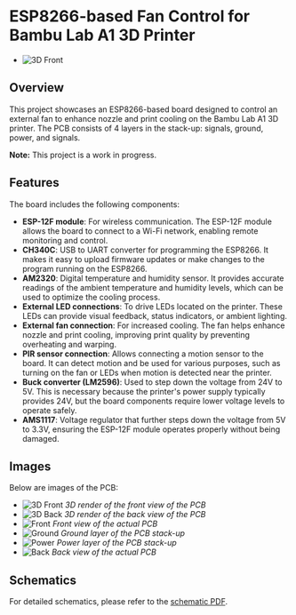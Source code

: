 # ESP8266-based Fan Control for Bambu Lab A1 3D Printer

- ![3D Front](imgs/3d-front.png)

## Overview

This project showcases an ESP8266-based board designed to control an external fan to enhance nozzle and print cooling on the Bambu Lab A1 3D printer. The PCB consists of 4 layers in the stack-up: signals, ground, power, and signals.

**Note:** This project is a work in progress.

## Features

The board includes the following components:

- **ESP-12F module**: For wireless communication. The ESP-12F module allows the board to connect to a Wi-Fi network, enabling remote monitoring and control.
- **CH340C**: USB to UART converter for programming the ESP8266. It makes it easy to upload firmware updates or make changes to the program running on the ESP8266.
- **AM2320**: Digital temperature and humidity sensor. It provides accurate readings of the ambient temperature and humidity levels, which can be used to optimize the cooling process.
- **External LED connections**: To drive LEDs located on the printer. These LEDs can provide visual feedback, status indicators, or ambient lighting.
- **External fan connection**: For increased cooling. The fan helps enhance nozzle and print cooling, improving print quality by preventing overheating and warping.
- **PIR sensor connection**: Allows connecting a motion sensor to the board. It can detect motion and be used for various purposes, such as turning on the fan or LEDs when motion is detected near the printer.
- **Buck converter (LM2596)**: Used to step down the voltage from 24V to 5V. This is necessary because the printer's power supply typically provides 24V, but the board components require lower voltage levels to operate safely.
- **AMS1117**: Voltage regulator that further steps down the voltage from 5V to 3.3V, ensuring the ESP-12F module operates properly without being damaged.

## Images

Below are images of the PCB:

- ![3D Front](imgs/3d-front.png) _3D render of the front view of the PCB_
- ![3D Back](imgs/3d-back.png) _3D render of the back view of the PCB_
- ![Front](imgs/front.png) _Front view of the actual PCB_
- ![Ground](imgs/gnd.png) _Ground layer of the PCB stack-up_
- ![Power](imgs/pwr.png) _Power layer of the PCB stack-up_
- ![Back](imgs/back.png) _Back view of the actual PCB_

## Schematics

For detailed schematics, please refer to the [schematic PDF](imgs/schematic.pdf).
